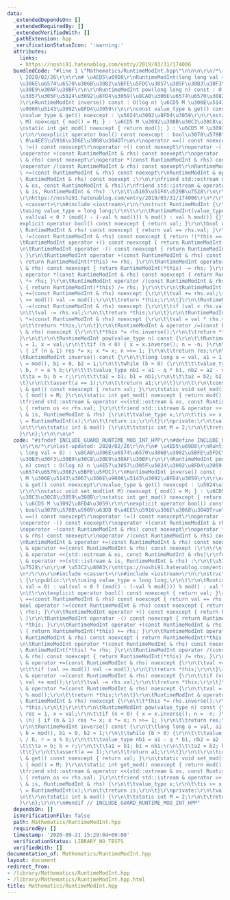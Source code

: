 ```yaml
---
data:
  _extendedDependsOn: []
  _extendedRequiredBy: []
  _extendedVerifiedWith: []
  _pathExtension: hpp
  _verificationStatusIcon: ':warning:'
  attributes:
    links:
    - https://noshi91.hatenablog.com/entry/2019/03/31/174006
  bundledCode: "#line 1 \"Mathematics/RuntimeModInt.hpp\"\n\n\n\r\n/*\r\nlast-updated:\
    \ 2020/02/26\r\n\r\n# \u4ED5\u69D8\r\nRuntimeModInt(long long val = 0) : \u8CA0\
    \u306E\u6574\u6570\u306B\u3082\u5BFE\u5FDC\u3057\u305F\u30B3\u30F3\u30B9\u30C8\
    \u30E9\u30AF\u30BF\r\n\r\nRuntimeModInt pow(long long n) const : O(log n) n \u4E57\
    \u3057\u305F\u5024\u3092\u8FD4\u3059(\u8CA0\u306E\u6574\u6570\u3082\u5BFE\u5FDC\
    )\r\nRuntimeModInt inverse() const : O(log n) \u6CD5 M \u306E\u5143\u3067\u306E\
    \u9006\u5143\u3092\u8FD4\u3059\r\n\r\nconst value_type & get() const noexcept\r\
    \nvalue_type & get() noexcept : \u5024\u3092\u8FD4\u3059\r\n\r\nstatic void set_mod(int\
    \ M) noexcept { mod() = M; } : \u6CD5 M \u3092\u30BB\u30C3\u30C8\u3059\u308B\r\
    \nstatic int get_mod() noexcept { return mod(); } : \u6CD5 M \u3092\u8FD4\u3059\
    \r\n\r\nexplicit operator bool() const noexcept : bool\u3078\u578B\u5909\u63DB\
    \ 0\u4EE5\u5916\u306E\u3068\u304DTrue\r\noperator ==() const noexcept\r\noperator\
    \ !=() const noexcept\r\noperator +() const noexept\r\noperator -() const noexept\r\
    \noperator +(const RuntimeModInt & rhs) const noexept\r\noperator -(const RuntimeModInt\
    \ & rhs) const noexept\r\noperator *(const RuntimeModInt & rhs) const noexept\r\
    \noperator /(const RuntimeModInt & rhs) const noexept\r\nRuntimeModInt & operator\
    \ +=(const RuntimeModInt & rhs) const noexept\r\nRuntimeModInt & operator +=(const\
    \ RuntimeModInt & rhs) const noexept :\r\n\r\nfriend std::ostream & operator <<(std::ostream\
    \ & os, const RuntimeModInt & rhs)\r\nfriend std::istream & operator >>(std::istream\
    \ & is, RuntimeModInt & rhs) :\r\n\t\u5165\u51FA\u529B\u7528\r\n\r\n# \u53C2\u8003\
    \r\nhttps://noshi91.hatenablog.com/entry/2019/03/31/174006\r\n*/\r\n\r\n#include\
    \ <cassert>\r\n#include <iostream>\r\n\r\nstruct RuntimeModInt {\r\npublic:\r\n\
    \tusing value_type = long long;\r\n\t\r\n\tRuntimeModInt(value_type val = 0) :\
    \ val(val < 0 ? (mod() - (-val % mod())) % mod() : val % mod()) {}\r\n\t\r\n\t\
    explicit operator bool() const noexcept { return val; }\r\n\tbool operator ==(const\
    \ RuntimeModInt & rhs) const noexcept { return val == rhs.val; }\r\n\tbool operator\
    \ !=(const RuntimeModInt & rhs) const noexcept { return !(*this == rhs); }\r\n\
    \tRuntimeModInt operator +() const noexcept { return RuntimeModInt(*this); }\r\
    \n\tRuntimeModInt operator -() const noexcept { return RuntimeModInt(0) -= *this;\
    \ }\r\n\tRuntimeModInt operator +(const RuntimeModInt & rhs) const noexcept {\
    \ return RuntimeModInt(*this) += rhs; }\r\n\tRuntimeModInt operator -(const RuntimeModInt\
    \ & rhs) const noexcept { return RuntimeModInt(*this) -= rhs; }\r\n\tRuntimeModInt\
    \ operator *(const RuntimeModInt & rhs) const noexcept { return RuntimeModInt(*this)\
    \ *= rhs; }\r\n\tRuntimeModInt operator /(const RuntimeModInt & rhs) const noexcept\
    \ { return RuntimeModInt(*this) /= rhs; }\r\n\t\r\n\tRuntimeModInt & operator\
    \ +=(const RuntimeModInt & rhs) noexcept {\r\n\t\tval += rhs.val;\r\n\t\tif (val\
    \ >= mod()) val -= mod();\r\n\t\treturn *this;\r\n\t}\r\n\tRuntimeModInt & operator\
    \ -=(const RuntimeModInt & rhs) noexcept {\r\n\t\tif (val < rhs.val) val += mod();\r\
    \n\t\tval -= rhs.val;\r\n\t\treturn *this;\r\n\t}\r\n\tRuntimeModInt & operator\
    \ *=(const RuntimeModInt & rhs) noexcept {\r\n\t\tval = val * rhs.val % mod();\r\
    \n\t\treturn *this;\r\n\t}\r\n\tRuntimeModInt & operator /=(const RuntimeModInt\
    \ & rhs) noexcept {\r\n\t\t*this *= rhs.inverse();\r\n\t\treturn *this;\r\n\t\
    }\r\n\t\r\n\tRuntimeModInt pow(value_type n) const {\r\n\t\tRuntimeModInt res\
    \ = 1, x = val;\r\n\t\tif (n < 0) { x = x.inverse(); n = -n; }\r\n\t\twhile (n)\
    \ { if (n & 1) res *= x; x *= x; n >>= 1; }\r\n\t\treturn res;\r\n\t}\r\n\t\r\n\
    \tRuntimeModInt inverse() const {\r\n\t\tlong long a = val, a1 = 1, a2 = 0, b\
    \ = mod(), b1 = 0, b2 = 1;\r\n\t\twhile (b > 0) {\r\n\t\t\tvalue_type q = a /\
    \ b, r = a % b;\r\n\t\t\tvalue_type nb1 = a1 - q * b1, nb2 = a2 - q * b2;\r\n\t\
    \t\ta = b; b = r;\r\n\t\t\ta1 = b1; b1 = nb1;\r\n\t\t\ta2 = b2; b2 = nb2;\r\n\t\
    \t}\r\n\t\tassert(a == 1);\r\n\t\treturn a1;\r\n\t}\r\n\t\r\n\tconst value_type\
    \ & get() const noexcept { return val; }\r\n\tstatic void set_mod(int M) noexcept\
    \ { mod() = M; }\r\n\tstatic int get_mod() noexcept { return mod(); }\r\n\t\r\n\
    \tfriend std::ostream & operator <<(std::ostream & os, const RuntimeModInt & rhs)\
    \ { return os << rhs.val; }\r\n\tfriend std::istream & operator >>(std::istream\
    \ & is, RuntimeModInt & rhs) {\r\n\t\tvalue_type x;\r\n\t\tis >> x;\r\n\t\trhs\
    \ = RuntimeModInt(x);\r\n\t\treturn is;\r\n\t}\r\nprivate:\r\n\tvalue_type val;\r\
    \n\t\r\n\tstatic int & mod() {\r\n\t\tstatic int M = 2;\r\n\t\treturn M;\r\n\t\
    }\r\n};\r\n\r\n\n"
  code: "#ifndef INCLUDE_GUARD_RUNTIME_MOD_INT_HPP\r\n#define INCLUDE_GUARD_RUNTIME_MOD_INT_HPP\r\
    \n\r\n/*\r\nlast-updated: 2020/02/26\r\n\r\n# \u4ED5\u69D8\r\nRuntimeModInt(long\
    \ long val = 0) : \u8CA0\u306E\u6574\u6570\u306B\u3082\u5BFE\u5FDC\u3057\u305F\
    \u30B3\u30F3\u30B9\u30C8\u30E9\u30AF\u30BF\r\n\r\nRuntimeModInt pow(long long\
    \ n) const : O(log n) n \u4E57\u3057\u305F\u5024\u3092\u8FD4\u3059(\u8CA0\u306E\
    \u6574\u6570\u3082\u5BFE\u5FDC)\r\nRuntimeModInt inverse() const : O(log n) \u6CD5\
    \ M \u306E\u5143\u3067\u306E\u9006\u5143\u3092\u8FD4\u3059\r\n\r\nconst value_type\
    \ & get() const noexcept\r\nvalue_type & get() noexcept : \u5024\u3092\u8FD4\u3059\
    \r\n\r\nstatic void set_mod(int M) noexcept { mod() = M; } : \u6CD5 M \u3092\u30BB\
    \u30C3\u30C8\u3059\u308B\r\nstatic int get_mod() noexcept { return mod(); } :\
    \ \u6CD5 M \u3092\u8FD4\u3059\r\n\r\nexplicit operator bool() const noexcept :\
    \ bool\u3078\u578B\u5909\u63DB 0\u4EE5\u5916\u306E\u3068\u304DTrue\r\noperator\
    \ ==() const noexcept\r\noperator !=() const noexcept\r\noperator +() const noexept\r\
    \noperator -() const noexept\r\noperator +(const RuntimeModInt & rhs) const noexept\r\
    \noperator -(const RuntimeModInt & rhs) const noexept\r\noperator *(const RuntimeModInt\
    \ & rhs) const noexept\r\noperator /(const RuntimeModInt & rhs) const noexept\r\
    \nRuntimeModInt & operator +=(const RuntimeModInt & rhs) const noexept\r\nRuntimeModInt\
    \ & operator +=(const RuntimeModInt & rhs) const noexept :\r\n\r\nfriend std::ostream\
    \ & operator <<(std::ostream & os, const RuntimeModInt & rhs)\r\nfriend std::istream\
    \ & operator >>(std::istream & is, RuntimeModInt & rhs) :\r\n\t\u5165\u51FA\u529B\
    \u7528\r\n\r\n# \u53C2\u8003\r\nhttps://noshi91.hatenablog.com/entry/2019/03/31/174006\r\
    \n*/\r\n\r\n#include <cassert>\r\n#include <iostream>\r\n\r\nstruct RuntimeModInt\
    \ {\r\npublic:\r\n\tusing value_type = long long;\r\n\t\r\n\tRuntimeModInt(value_type\
    \ val = 0) : val(val < 0 ? (mod() - (-val % mod())) % mod() : val % mod()) {}\r\
    \n\t\r\n\texplicit operator bool() const noexcept { return val; }\r\n\tbool operator\
    \ ==(const RuntimeModInt & rhs) const noexcept { return val == rhs.val; }\r\n\t\
    bool operator !=(const RuntimeModInt & rhs) const noexcept { return !(*this ==\
    \ rhs); }\r\n\tRuntimeModInt operator +() const noexcept { return RuntimeModInt(*this);\
    \ }\r\n\tRuntimeModInt operator -() const noexcept { return RuntimeModInt(0) -=\
    \ *this; }\r\n\tRuntimeModInt operator +(const RuntimeModInt & rhs) const noexcept\
    \ { return RuntimeModInt(*this) += rhs; }\r\n\tRuntimeModInt operator -(const\
    \ RuntimeModInt & rhs) const noexcept { return RuntimeModInt(*this) -= rhs; }\r\
    \n\tRuntimeModInt operator *(const RuntimeModInt & rhs) const noexcept { return\
    \ RuntimeModInt(*this) *= rhs; }\r\n\tRuntimeModInt operator /(const RuntimeModInt\
    \ & rhs) const noexcept { return RuntimeModInt(*this) /= rhs; }\r\n\t\r\n\tRuntimeModInt\
    \ & operator +=(const RuntimeModInt & rhs) noexcept {\r\n\t\tval += rhs.val;\r\
    \n\t\tif (val >= mod()) val -= mod();\r\n\t\treturn *this;\r\n\t}\r\n\tRuntimeModInt\
    \ & operator -=(const RuntimeModInt & rhs) noexcept {\r\n\t\tif (val < rhs.val)\
    \ val += mod();\r\n\t\tval -= rhs.val;\r\n\t\treturn *this;\r\n\t}\r\n\tRuntimeModInt\
    \ & operator *=(const RuntimeModInt & rhs) noexcept {\r\n\t\tval = val * rhs.val\
    \ % mod();\r\n\t\treturn *this;\r\n\t}\r\n\tRuntimeModInt & operator /=(const\
    \ RuntimeModInt & rhs) noexcept {\r\n\t\t*this *= rhs.inverse();\r\n\t\treturn\
    \ *this;\r\n\t}\r\n\t\r\n\tRuntimeModInt pow(value_type n) const {\r\n\t\tRuntimeModInt\
    \ res = 1, x = val;\r\n\t\tif (n < 0) { x = x.inverse(); n = -n; }\r\n\t\twhile\
    \ (n) { if (n & 1) res *= x; x *= x; n >>= 1; }\r\n\t\treturn res;\r\n\t}\r\n\t\
    \r\n\tRuntimeModInt inverse() const {\r\n\t\tlong long a = val, a1 = 1, a2 = 0,\
    \ b = mod(), b1 = 0, b2 = 1;\r\n\t\twhile (b > 0) {\r\n\t\t\tvalue_type q = a\
    \ / b, r = a % b;\r\n\t\t\tvalue_type nb1 = a1 - q * b1, nb2 = a2 - q * b2;\r\n\
    \t\t\ta = b; b = r;\r\n\t\t\ta1 = b1; b1 = nb1;\r\n\t\t\ta2 = b2; b2 = nb2;\r\n\
    \t\t}\r\n\t\tassert(a == 1);\r\n\t\treturn a1;\r\n\t}\r\n\t\r\n\tconst value_type\
    \ & get() const noexcept { return val; }\r\n\tstatic void set_mod(int M) noexcept\
    \ { mod() = M; }\r\n\tstatic int get_mod() noexcept { return mod(); }\r\n\t\r\n\
    \tfriend std::ostream & operator <<(std::ostream & os, const RuntimeModInt & rhs)\
    \ { return os << rhs.val; }\r\n\tfriend std::istream & operator >>(std::istream\
    \ & is, RuntimeModInt & rhs) {\r\n\t\tvalue_type x;\r\n\t\tis >> x;\r\n\t\trhs\
    \ = RuntimeModInt(x);\r\n\t\treturn is;\r\n\t}\r\nprivate:\r\n\tvalue_type val;\r\
    \n\t\r\n\tstatic int & mod() {\r\n\t\tstatic int M = 2;\r\n\t\treturn M;\r\n\t\
    }\r\n};\r\n\r\n#endif // INCLUDE_GUARD_RUNTIME_MOD_INT_HPP"
  dependsOn: []
  isVerificationFile: false
  path: Mathematics/RuntimeModInt.hpp
  requiredBy: []
  timestamp: '2020-09-21 15:29:04+09:00'
  verificationStatus: LIBRARY_NO_TESTS
  verifiedWith: []
documentation_of: Mathematics/RuntimeModInt.hpp
layout: document
redirect_from:
- /library/Mathematics/RuntimeModInt.hpp
- /library/Mathematics/RuntimeModInt.hpp.html
title: Mathematics/RuntimeModInt.hpp
---
```

